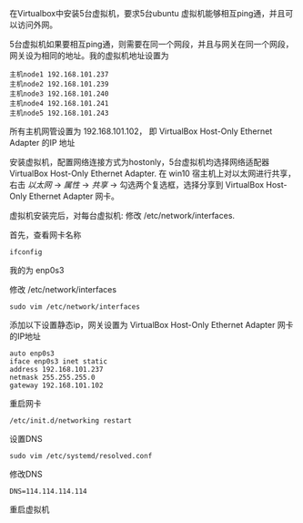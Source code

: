 


在Virtualbox中安装5台虚拟机，要求5台ubuntu 虚拟机能够相互ping通，并且可以访问外网。

5台虚拟机如果要相互ping通，则需要在同一个网段，并且与网关在同一个网段，网关设为相同的地址。我的虚拟机地址设置为

    主机node1 192.168.101.237
    主机node2 192.168.101.239
    主机node3 192.168.101.240
    主机node4 192.168.101.241
    主机node5 192.168.101.243

所有主机网管设置为 192.168.101.102， 即 VirtualBox Host-Only Ethernet Adapter 的IP 地址

安装虚拟机，配置网络连接方式为hostonly，5台虚拟机均选择网络适配器 VirtualBox Host-Only Ethernet Adapter. 在 win10 宿主机上对以太网进行共享，右击 *以太网* -> *属性* -> *共享* -> 勾选两个复选框，选择分享到 VirtualBox Host-Only Ethernet Adapter 网卡。

虚拟机安装完后，对每台虚拟机: 修改 /etc/network/interfaces.

首先，查看网卡名称

    ifconfig

我的为 enp0s3

修改 /etc/network/interfaces

    sudo vim /etc/network/interfaces

添加以下设置静态ip，网关设置为 VirtualBox Host-Only Ethernet Adapter 网卡的IP地址

    auto enp0s3
    iface enp0s3 inet static
    address 192.168.101.237
    netmask 255.255.255.0
    gateway 192.168.101.102

重启网卡

    /etc/init.d/networking restart

设置DNS

    sudo vim /etc/systemd/resolved.conf

修改DNS

    DNS=114.114.114.114

重启虚拟机
